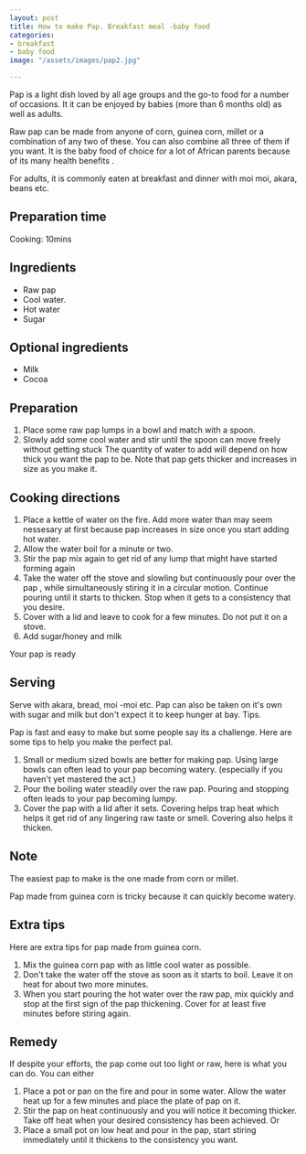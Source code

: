 ```yaml
---
layout: post
title: How to make Pap. Breakfast meal -baby food 
categories:
- breakfast
- baby food
image: "/assets/images/pap2.jpg"

---
```




Pap is a light dish loved by all age groups and the go-to food for a number of occasions. It it can be enjoyed by babies (more than 6 months old) as well as adults. 

Raw pap can be made from anyone of corn, guinea corn, millet or a combination of any two of these. You can also combine all three of them if you want. 
It is the baby food of choice for a lot of African parents because of its many health benefits . 

For adults, it is commonly eaten at breakfast and dinner with moi moi, akara, beans etc. 

## Preparation time
Cooking: 10mins

## Ingredients 
- Raw pap 
- Cool water. 
- Hot water
- Sugar

## Optional ingredients 
- Milk
- Cocoa

## Preparation 

1. Place some raw pap lumps in a bowl and match with a spoon. 
2. Slowly add some cool water and stir until the spoon can move freely without getting stuck
   The quantity of water to add will depend on how thick you want the pap to be. 
   Note that pap gets thicker and increases in size as you make it. 

## Cooking directions

1. Place a kettle of water on the fire. Add more water than may seem nessesary at first because pap increases in size once you start adding hot water. 
2. Allow the water boil for a minute or two. 
3. Stir the pap mix again to get rid of any lump that might have started forming again 
4. Take the water off the stove and slowling but continuously pour over the pap , while simultaneously stiring it in a circular motion. Continue pouring until it starts to thicken. Stop when it gets to a consistency that you desire. 
5. Cover with a lid and leave to cook for a few minutes. 
   Do not put it on a stove. 
6. Add sugar/honey and milk
   
Your pap is ready

## Serving

Serve with akara, bread, moi -moi etc. 
Pap can also be taken on it's own with  sugar and milk but don't expect it to keep hunger at bay. 
Tips. 

Pap is fast and easy to make but some people say its a challenge. Here are some tips to help you make the perfect pal. 

1. Small or medium sized bowls are better for making pap. Using large bowls can often lead to your pap becoming watery. (especially if you haven't yet mastered the act.) 
2. Pour the boiling water steadily over the raw pap. Pouring and stopping often leads to your pap becoming lumpy. 
3. Cover the pap with a lid after it sets. Covering helps trap heat which helps it get rid of any lingering raw taste or smell. Covering also helps it thicken.

## Note
The  easiest pap to make is the one made from corn or millet. 

Pap made from guinea corn is tricky because it can quickly become watery. 

## Extra tips
Here are extra tips for pap made from guinea corn. 

1. Mix the guinea corn pap with as little cool water as possible.
2. Don't take the water off the stove as soon as it starts to boil. Leave it on heat for about two more minutes. 
3. When you start pouring the hot water over the raw pap, mix quickly and stop at the first sign of the pap thickening. Cover for at least five minutes before stiring again. 

## Remedy

If despite your efforts, the pap come out too light or raw, here is what you can do.
You can either 
1. Place a pot or pan on the fire and pour in some water. Allow the water heat up for a few minutes and place the plate of pap on it. 
2. Stir the pap on heat continuously and you will notice it becoming thicker. Take off heat when your desired consistency has been achieved. Or 
3. Place a small pot on low heat and pour in the pap, start stiring immediately until it thickens to the consistency you want. 


